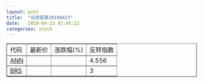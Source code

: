 ```yaml
---
layout: post
title:  "反转股票20190423"
date:   2019-04-23 01:45:22
categories: stock
---
```


<script type="text/javascript">
var stockList = []
stockList.push('gb_ann');
stockList.push('gb_brs');
</script>

<table border="1">
 <tr>
 <td>代码</td>
  <td>最新价</td>
  <td>涨跌幅(%)</td>
 <td>反转指数</td>
</tr>
  <tr id="ann"><td><a href="http://stock.finance.sina.com.cn/usstock/quotes/ANN.html" target="_blank">ANN</a></td><td></td><td></td><td>4.556</td></tr>
  <tr id="brs"><td><a href="http://stock.finance.sina.com.cn/usstock/quotes/BRS.html" target="_blank">BRS</a></td><td></td><td></td><td>3</td></tr>
</table>
